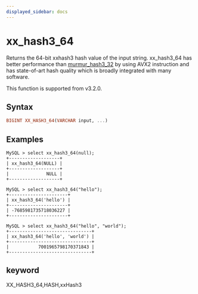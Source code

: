```yaml
---
displayed_sidebar: docs
---
```


# xx_hash3_64



Returns the 64-bit xxhash3 hash value of the input string. xx_hash3_64 has better performance than [murmur_hash3_32](./murmur_hash3_32.md) by using AVX2 instruction and has state-of-art hash quality which is broadly integrated with many software.

This function is supported from v3.2.0.

## Syntax

```Haskell
BIGINT XX_HASH3_64(VARCHAR input, ...)
```

## Examples

```Plain Text
MySQL > select xx_hash3_64(null);
+-------------------+
| xx_hash3_64(NULL) |
+-------------------+
|              NULL |
+-------------------+

MySQL > select xx_hash3_64("hello");
+----------------------+
| xx_hash3_64('hello') |
+----------------------+
| -7685981735718036227 |
+----------------------+

MySQL > select xx_hash3_64("hello", "world");
+-------------------------------+
| xx_hash3_64('hello', 'world') |
+-------------------------------+
|           7001965798170371843 |
+-------------------------------+
```

## keyword

XX_HASH3_64,HASH,xxHash3
